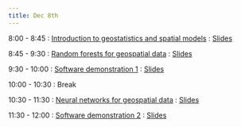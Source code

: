 ```yaml
---
title: Dec 8th
---
```


8:00 - 8:45
: [Introduction to geostatistics and spatial models](#)
  : [Slides](https://wentaozhan1998.github.io/Test/slides/Lec_1_Intro.pdf)

8:45 - 9:30
: [Random forests for geospatial data](#)
  : [Slides](https://wentaozhan1998.github.io/Test/slides//Lec_2_rf.pdf)

9:30 - 10:00
: [Software demonstration 1](#)
  : [Slides](https://wentaozhan1998.github.io/Test/slides/Lec_2_rf.pdf)

10:00 - 10:30
: Break

10:30 - 11:30
: [Neural networks for geospatial data](#)
  : [Slides](https://wentaozhan1998.github.io/Test/slides/Lec_2_rf.pdf)

11:30 - 12:00
: [Software demonstration 2](#)
  : [Slides](https://wentaozhan1998.github.io/Test/slides/Lec_4_geospaNN.pdf)
